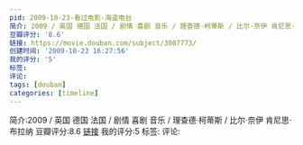 ```yaml
---
pid: 2009-10-23-看过电影-海盗电台
简介: 2009 / 英国 德国 法国 / 剧情 喜剧 音乐 / 理查德·柯蒂斯 / 比尔·奈伊 肯尼思·布拉纳
豆瓣评分: '8.6'
链接: https://movie.douban.com/subject/3007773/
创建时间: '2009-10-23 16:27:56'
我的评分: '5'
标签:
评论:
tags: [douban]
categories: [timeline]
---
```

简介:2009 / 英国 德国 法国 / 剧情 喜剧 音乐 / 理查德·柯蒂斯 / 比尔·奈伊 肯尼思·布拉纳
豆瓣评分:8.6
[链接](https://movie.douban.com/subject/3007773/)
我的评分:5
标签:
评论:
